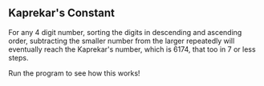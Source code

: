 ## Kaprekar's Constant

For any 4 digit number, sorting the digits in descending and ascending order, 
subtracting the smaller number from the larger repeatedly will eventually reach 
the Kaprekar's number, which is 6174, that too in 7 or less steps.

Run the program to see how this works!
